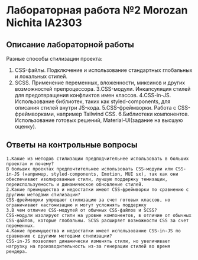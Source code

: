 
# Лабораторная работа №2 Morozan Nichita IA2303

## Описание лабораторной работы
  Разные способы стилизации проекта:  
1. CSS-файлы. Подключение и использование стандартных глобальных и локальных стилей.
2. SCSS. Применение переменных, вложенности, миксинов и других возможностей препроцессора.
3.CSS-модули. Инкапсуляция стилей для предотвращения конфликтов имен классов.
4.CSS-in-JS. Использование библиотек, таких как styled-components, для описания стилей внутри JS-кода.
5.CSS-фреймворки. Работа с CSS-фреймворками, например Tailwind CSS.
6.Библиотеки компонентов. Использование готовых решений, Material-UI(задание на высшую оценку).

## Ответы на контрольные вопросы
  
    1.Какие из методов стилизации предподчительнее использовать в больших проектах и почему?  
    В больших проектах предпочтительнее использовать CSS-модули или CSS-in-JS (например, styled-components, Emotion, MUI sx), так как они обеспечивают изолированные стили, лучшую поддержку темизации, переиспользуемость и динамическое обновление стилей.  
    2.Какие преимущества и недостатки имеют CSS-фреймворки по сравнению с другими методами стилизации?  
    CSS-фреймворки упрощают стилизацию за счет готовых классов, но ограничивают кастомизацию и могут усложнять поддержку
    3.В чем отличие CSS-модулей от обычных CSS-файлов и SCSS?  
    CSS-модули изолируют стили на уровне компонентов, в отличие от обычных CSS-файлов, которые глобальны. SCSS расширяет возможности CSS за счет переменных.
    4.Какие преимущества и недостатки имеет использование CSS-in-JS по сравнению с другими методами стилизации?  
    CSS-in-JS позволяет динамически изменять стили, но увеличивает нагрузку на производительность из-за генерации стилей во время рендера.
